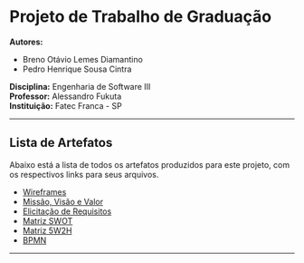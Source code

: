 # Projeto de Trabalho de Graduação

**Autores:**

- Breno Otávio Lemes Diamantino
- Pedro Henrique Sousa Cintra

**Disciplina:** Engenharia de Software III  
**Professor:** Alessandro Fukuta  
**Instituição:** Fatec Franca - SP

---

## Lista de Artefatos

Abaixo está a lista de todos os artefatos produzidos para este projeto, com os respectivos links para seus arquivos.

- [Wireframes](./Artefatos/wireframes/)
- [Missão, Visão e Valor](./Artefatos/MVV/)
- [Elicitação de Requisitos](./Artefatos/PR_RQ/)
- [Matriz SWOT](./Artefatos/Matriz_SWOT/)
- [Matriz 5W2H](./Artefatos/5W2H/)
- [BPMN](./Artefatos//BPMN/)

---
